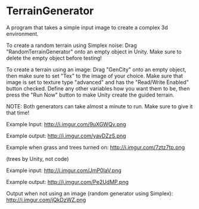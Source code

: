 # TerrainGenerator
A program that takes a simple input image to create a complex 3d environment.

To create a random terrain using Simplex noise:
Drag "RandomTerrainGenerator" onto an empty object in Unity. Make sure to delete the empty object before testing!

To create a terrain using an image: 
Drag "GenCity" onto an empty object, then make sure to set "Tex" to the image of your choice. 
Make sure that image is set to texture type "advanced" and has the "Read/Write Enabled" button checked.
Define any other variables how you want them to be, then press the "Run Now" button to make Unity create the guided terrain.

NOTE: Both generators can take almost a minute to run. Make sure to give it that time!

Example Input:  http://i.imgur.com/9uXGWQv.png

Example output: http://i.imgur.com/yavDZzS.png

Example when grass and trees turned on: http://i.imgur.com/7ztz7tp.png

(trees by Unity, not code)

Example input: http://i.imgur.com/JmP0laV.png

Example output: http://i.imgur.com/Pe2UdMP.png

Output when not using an image (random generator using Simplex): http://i.imgur.com/jQkDzWZ.png

